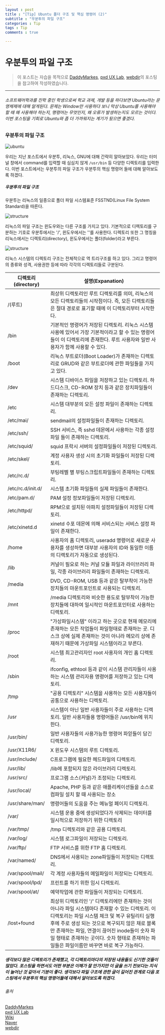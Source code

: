 ```yaml
---
layout : post
title : "[Tip] Ubuntu 폴더 구조 및 핵심 명령어 (2)"
subtitle : "우분투의 파일 구조"
categories : Tip
tags : Tip
comments : true

---
```


# 우분투의 파일 구조

> 이 포스트는 자습을 목적으로 [DaddyMarkes](http://daddynkidsmakers.blogspot.kr/2018/), [pxd UX Lab](http://story.pxd.co.kr/732), [webdir](http://webdir.tistory.com/101)의 포스팅을 참고하여 작성하였습니다.

_ _ _

###### 소프트웨어학과를 진학 중인 학생으로써 학교 과제, 개발 등을 하다보면 Ubuntu라는 운영체제에 대해 알게된다. 문제는 Window만 사용하다 보니 막상 Ubuntu를 사용해야 할 때 왜 사용해야 하는지, 명령어는 무엇인지, 왜 오류가 발생하는지도 모르는 것이다. 이번 포스팅을 기회로 Ubuntu와 좀 더 가까워지는 계기가 됬으면 좋겠다.

### 우분투의 파일 구조

![ubuntu](http://Danpatpang.github.io/assets/img/Ubuntu/ubuntu.png)

우리는 지난 포스트에서 우분투, 리눅스, GNU에 대해 간략히 알아보았다. 우리는 터미널 창에서 command를 입력할 때 심심치 않게 `/usr/bin` 등 다양한 디렉토리를 입력한다. 이번 포스트에서는 우분투의 파일 구조가 우분투의 핵심 명령어 들에 대해 알아보도록 하겠다.

##### 우분투의 파일 구조

우분투는 리눅스의 일종으로 폴더 파일 시스템표준 FSSTND(Linux File System Standard)을 따른다.

![structure](http://Danpatpang.github.io/assets/img/Ubuntu/structure1.jpg)

리눅스의 파일 구조는 윈도우와는 다른 구조를 가지고 있다. 기본적으로 디렉토리를 구분하는 기호로 우분투에서는 '/', 윈도우에서는 '\'를 사용한다. 디렉토리 또한 그 명칭을 리눅스에서는 디렉토리(directory), 윈도우에서는 폴더(folder)라고 부른다.

![structure](http://Danpatpang.github.io/assets/img/Ubuntu/structure2.gif)

리눅스 시스템의 디렉토리 구조는 전체적으로 역 트리구조를 하고 있다. 그리고 명령어의 종류와 성격, 사용권한 등에 따라 각각의 디렉토리들로 구분된다.

| 디렉토리(directory) | 설명(Expanation) |
|---|---|
| /(루트) | 최상위 디렉토리인 루트 디렉토리를 의미, 리눅스의 모든 디렉토리들의 시작점이다. 즉, 모든 디렉토리들은 절대 경로로 표기할 때에 이 디렉토리부터 시작한다. |
| /bin | 기본적인 명령어가 저장된 디렉토리. 리눅스 시스템 사용에 있어서 가장 기본적이라고 할 수 있는 명령어들이 이 디렉토리에 존재한다. 루트 사용자와 일반 사용자가 함께 사용할 수 있다. |
| /boot | 리눅스 부트로더(Boot Loader)가 존재하는 디렉토리로 GRUD와 같은 부트로더에 관한 파일들을 가지고 있다. |
| /dev | 시스템 디바이스 파일을 저장하고 있는 디렉토리. 하드디스크, CD-ROM 장치 등과 같은 장치파일들이 존재하는 디렉토리. |
| /etc | 시스템 대부분의 모든 설정 파일이 존재하는 디렉토리. |
| /etc/mai/ | sendmail의 설정파일들이 존재하는 디렉토리. |
| /etc/ssh/ | SSH 서비스, 즉 sshd 데몬에서 사용하는 각종 설정파일 들이 존재하는 디렉토리. |
| /etc/squid/ | squid 프락시 서버의 설정파일들이 저장된 디렉토리. |
| /etc/skel/ | 계정 사용자 생성 시의 초기화 파일들이 저장된 디렉토리. |
| /etc/rc.d/ | 부팅레벨 별 부팅스크립트파일들이 존재하는 디렉토리. |
| /etc/rc.d/init.d/ | 시스템 초기화 파일들의 실제 파일들이 존재한다. |
| /etc/pam.d/ | PAM 설정 정보파일들이 저장된 디렉토리. |
| /etc/httpd/ | RPM으로 설치된 아파치 설정파일들이 저장된 디렉토리. |
| /etc/xinetd.d | xinetd 수포 데몬에 의해 서비스되는 서비스 설정 파일이 존재한다. |
| /home | 사용자의 홈 디렉토리, useradd 명령어로 새로운 사용자를 생성하면 대부분 사용자의 ID와 동일한 이름의 디렉토리가 자동으로 생성된다. |
| /lib | 커널이 필요로 하는 커널 모듈 파일과 라이브러리 파일, 각종 라이브러리 파일들이 존재하는 디렉토리. |
| /media | DVD, CD-ROM, USB 등과 같은 탈부착이 가능한 장치들의 마운트포인트로 사용되는 디렉토리. |
| /mnt | /media 디렉토리와 비슷한 용도로 탈부착이 가능한 장치들에 대하여 일시적인 마운트포인터로 사용하는 디렉토리. |
| /proc | "가상파일시스템" 이라고 하는 곳으로 현재 메모리에 존재하는 모든 작업들이 파일형태로 존재하는 곳. 디스크 상에 실제 존재하는 것이 아니라 메모리 상에 존재하기 때문에 가상파일 시스템이라고 부른다. |
| /root | 시스템 최고관리자인 root 사용자의 개인 홈 디렉토리. |
| /sbin | ifconfig, ethtool 등과 같이 시스템 관리자들이 사용하는 시스템 관리자용 명령어를 저장하고 있는 디렉토리. |
| /tmp | "공용 디렉토리" 시스템을 사용하는 모든 사용자들이 공통으로 사용하는 디렉토리. |
| /usr | 시스템이 아닌 일반 사용자들이 주로 사용하는 디렉토리. 일반 사용자들용 명령어들은 /usr/bin에 위치한다. |
| /usr/bin/ | 일반 사용자들의 사용가능한 명령어 파읻들이 담긴 디렉토리. |
| /usr/X11R6/ | X 윈도우 시스템의 루트 디렉토리. |
| /usr/include/ | C프로그램에 필요한 헤드파일의 디렉토리. |
| /usr/lib/ | /lib에 포함되지 않은 라이브러리 디렉토리. |
| /usr/src/ | 프로그램 소스(커널)가 조정되는 디렉토리. |
| /usr/local/ | Apache, PHP 등과 같은 애플리케이션들을 소스로 컴파일 설치 할 때 사용되는 장소 |
| /usr/share/man/ | 명령어들의 도움을 주는 메뉴얼 페이지 디렉토리. |
| /var/ | 시스템 운용 중에 생성되었다가 삭제되는 데이터를 일시적으로 저장하기 위한 디렉토리 |
| /var/tmp/ | /tmp 디렉토리와 같은 공용 디렉토리. |
| /var/log/ | 시스템 로그파일이 저장되는 디렉토리. |
| /var/ftp/ | FTP 서비스를 위한 FTP 홈 디렉토리. |
| /var/named/ | DNS에서 사용되는 zone파일들이 저장되는 디렉토리. |
| /var/spool/mail/ | 각 계정 사용자들의 메일파일이 저장되는 디렉토리. |
| /var/spool/lpd/ | 프린트를 하기 위한 임시 디렉토리. |
| /var/spool/at/ | 예약작업에 관한 파일들이 저장되는 디렉토리. |
| /lost+found | 최상위 디렉토리인 '/' 디렉토리에만 존재하는 것이 아니라 파일 시스템마다 존재할 수 있는 디렉토리. 이 디렉토리는 파일 시스템 체크 및 복구 유틸리티 실행 후에 주로 생성 되는 것으로 복구되지 않은 채로 블록만 존재하는 파일, 연결이 끊어진 inode들이 숫자 파일 형태로 존재하는 곳이다. 숫자 형태로 존재하는 파일들은 파일이름만 바꾸면 바로 복구 가능하다. |

##### 생각보다 많은 디렉토리가 존재했고, 각 디렉토리마다의 저장된 내용들도 신기한 것들이 많았다. 포스팅을 하면서도 어떤 부분은 이해가 잘 안가지만 이 글을 쓰기 전보다는 지식이 늘어난 것 같아서 기분이 좋다. 생각보다 파일 구조에 관한 글이 길어진 관계로 다음 포스팅에서 우분투의 핵심 명령어들에 대해서 알아보도록 하겠다.

###### 출처 <br/>
[DaddyMarkes](http://daddynkidsmakers.blogspot.kr/2018/)<br/>
[pxd UX Lab](http://story.pxd.co.kr/732)<br/>
[Wiki](https://en.wikipedia.org/wiki/Ubuntu)<br/>
[Naver](http://terms.naver.com/entry.nhn?docId=1180044&cid=40942&categoryId=32839)<br/>
[webdir](http://webdir.tistory.com/101)